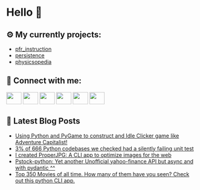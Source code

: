 # Hello 👋

## ⚙️ My currently projects:
- [pfr_instruction](https://github.com/bullbesh/pfr_instruction)
- [persistence](https://github.com/bullbesh/persistence)
- [physicsopedia](https://github.com/bullbesh/physicsopedia)

## 🔎 Connect with me:
[<img height="32" width="40" src="https://cdn.jsdelivr.net/npm/simple-icons@v5/icons/telegram.svg" />](https://t.me/bullbesh)
[<img height="32" width="40" src="https://cdn.jsdelivr.net/npm/simple-icons@v5/icons/vk.svg" />](https://vk.com/bullbesh)
[<img height="32" width="40" src="https://cdn.jsdelivr.net/npm/simple-icons@v5/icons/twitter.svg" />](https://twitter.com/bullbesh1)
[<img height="32" width="40" src="https://cdn.jsdelivr.net/npm/simple-icons@v5/icons/instagram.svg" />](https://www.instagram.com/bullbesh)
[<img height="32" width="40" src="https://cdn.jsdelivr.net/npm/simple-icons@v5/icons/reddit.svg" />](https://www.reddit.com/user/bullbesh)
[<img height="32" width="40" src="https://cdn.jsdelivr.net/npm/simple-icons@v5/icons/youtube.svg" />](https://www.youtube.com/channel/UCtfjRs6uzgq5mfm8S06WTcg)

## 📕 Latest Blog Posts
<!-- BLOG-POST-LIST:START -->
- [Using Python and PyGame to construct and Idle Clicker game like Adventure Capitalist!](https://www.reddit.com/r/Python/comments/stkuo1/using_python_and_pygame_to_construct_and_idle/)
- [3% of 666 Python codebases we checked had a silently failing unit test](https://www.reddit.com/r/Python/comments/stk6ik/3_of_666_python_codebases_we_checked_had_a/)
- [I created ProperJPG: A CLI app to optimize images for the web](https://www.reddit.com/r/Python/comments/stj9od/i_created_properjpg_a_cli_app_to_optimize_images/)
- [Pstock-python: Yet another Unofficial yahoo-finance API but async and with pydantic ^^](https://www.reddit.com/r/Python/comments/sthwua/pstockpython_yet_another_unofficial_yahoofinance/)
- [Top 350 Movies of all time. How many of them have you seen? Check out this python CLI app.](https://www.reddit.com/r/Python/comments/sthqhg/top_350_movies_of_all_time_how_many_of_them_have/)
<!-- BLOG-POST-LIST:END -->
